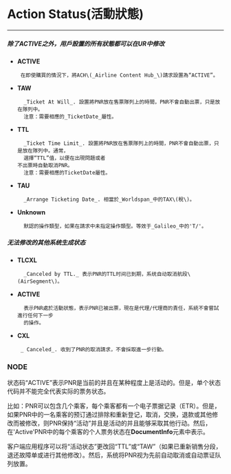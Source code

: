 # Action Status\(活動狀態\)

---

##### 除了ACTIVE之外，用戶設置的所有狀態都可以在UR中修改

* **ACTIVE**

  ```
   在即使購買的情況下，將ACH\(_Airline Content Hub_\)請求設置為“ACTIVE”。
  ```

* **TAW**

  ```
    _Ticket At Will_. 設置將PNR放在售票隊列上的時間，PNR不會自動出票，只是放在隊列中。
    注意：需要相應的_TicketDate_屬性。
  ```

* **TTL**

  ```
    _Ticket Time Limit_. 設置將PNR放在售票隊列上的時間，PNR不會自動出票，只是放在隊列中。通常，
    選擇“TTL”值，以便在出現問題或者
  不出票時自動取消PNR。
    注意：需要相應的TicketDate屬性。
  ```

* **TAU**

  ```
    _Arrange Ticketing Date_. 相當於_Worldspan_中的TAX\(稅\)。
  ```

* **Unknown**

  ```
    默認的操作類型，如果在請求中未指定操作類型。等效于_Galileo_中的'T/'。
  ```

##### 无法修改的其他系统生成状态

* **TLCXL**

  ```
    _Canceled by TTL._ 表示PNR的TTL时间已到期，系统自动取消航段\(AirSegment\)。
  ```

* **ACTIVE**

  ```
    表示PNR處於活動狀態，表示PNR已被出票，現在是代理/代理商的責任，系統不會嘗試進行任何下一步
    的操作。
  ```

* **CXL**

  ```
   _ Canceled_. 收到了PNR的取消請求，不會採取進一步行動。
  ```

### NODE

状态码“ACTIVE”表示PNR是当前的并且在某种程度上是活动的。但是，单个状态代码并不能完全代表实际的票务状态。

比如：PNR可以包含几个乘客，每个乘客都有一个电子票据记录（ETR）。但是，如果PNR中的一名乘客的预订通过排除和重新登记，取消，交换，退款或其他修改而被修改，则PNR保持“活动”并且是活动的并且能够采取其他行动。然后，在'Active'PNR中的每个乘客的个人票务状态在**DocumentInfo**元素中表示。

客户端应用程序可以将“活动状态”更改回“TTL”或“TAW”（如果已重新销售分段，退还故障单或进行其他修改）。然后，系统将PNR视为先前自动取消或自动票证队列放置。


